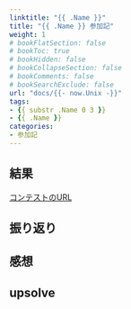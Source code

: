 ```yaml
---
linktitle: "{{ .Name }}"
title: "{{ .Name }} 参加記"
weight: 1
# bookFlatSection: false
# bookToc: true
# bookHidden: false
# bookCollapseSection: false
# bookComments: false
# bookSearchExclude: false
url: "docs/{{- now.Unix -}}"
tags:
- {{ substr .Name 0 3 }}
- {{ .Name }}
categories:
- 参加記
---
```


## 結果

[コンテストのURL]()

## 振り返り

## 感想

## upsolve
